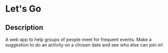 # Let's Go

## Description

A web app to help groups of people meet for frequent events. Make a suggestion to do an activity on a chosen date and see who else can join in!